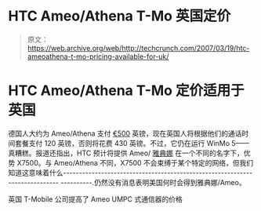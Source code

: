 # HTC Ameo/Athena T-Mo 英国定价

> 原文：<https://web.archive.org/web/http://techcrunch.com/2007/03/19/htc-ameoathena-t-mo-pricing-available-for-uk/>

# HTC Ameo/Athena T-Mo 定价适用于英国

德国人大约为 Ameo/Athena 支付 [€500](https://web.archive.org/web/20201202043342/http://crunchgear.com/2007/01/26/athena-gets-priced-and-grows-a-cup-size/) 英镑，现在英国人将根据他们的通话时间套餐支付 120 英镑，否则将花费 430 英镑。不过，它仍在运行 WinMo 5——真糟糕。报道还指出，HTC 预计将提供 Ameo/ [雅典娜](https://web.archive.org/web/20201202043342/https://crunchbase.com/organization/athena) 在一个不同的名字下，优势 X7500。与 Ameo/Athena 不同，X7500 不会束缚于某个特定的网络，但我们知道这意味着什么---------------------------------------------------------------------------- ----------.仍然没有消息表明美国何时会得到雅典娜/Ameo。

英国 T-Mobile 公司提高了 Ameo UMPC 式通信器的价格